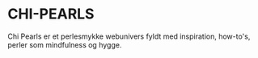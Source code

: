 # CHI-PEARLS
Chi Pearls er et perlesmykke webunivers fyldt med inspiration, how-to's, perler som mindfulness og hygge. 
